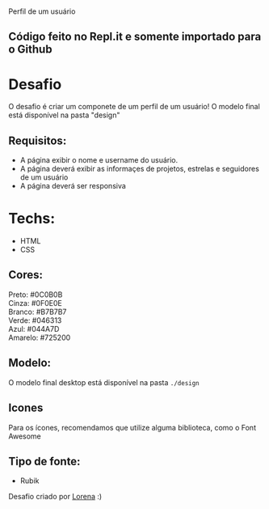 
<br>Perfil de um usuário</br>
        
<h2>Código feito no Repl.it e somente importado para o Github</h2>
    
# Desafio
O desafio é criar um componete de um perfil de um usuário! O modelo final está disponível na pasta "design"

## Requisitos:
- A página exibir o nome e username do usuário.<br>
- A página deverá exibir as informaçes de projetos, estrelas e seguidores de um usuário<br>
- A página deverá ser responsiva


# Techs: 
- HTML
- CSS

## Cores:
Preto: #0C0B0B<br>
Cinza: #0F0E0E<br>
Branco: #B7B7B7<br>
Verde: #046313<br>
Azul: #044A7D<br>
Amarelo: #725200<br>

## Modelo:
O modelo final desktop está disponível na pasta `./design`

## Icones
Para os ícones, recomendamos que utilize alguma biblioteca, como o Font Awesome

## Tipo de fonte:
- Rubik

Desafio criado por  <a href="https://www.linkedin.com/in/lorenagmontes/">Lorena</a> :)
